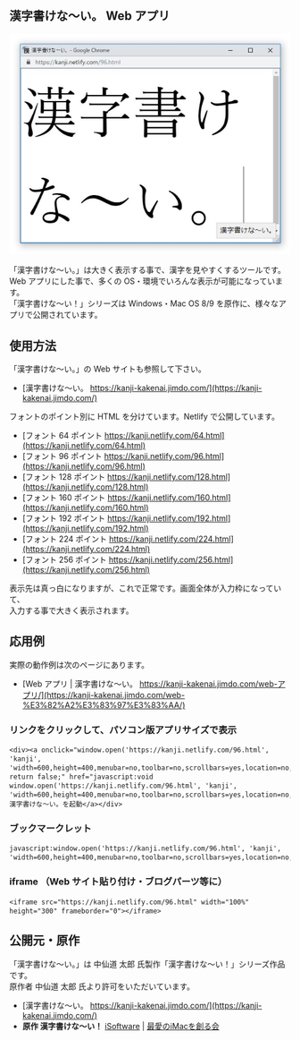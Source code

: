 ## 漢字書けな～い。 Web アプリ

![スクリーンショット](/screenshot.jpg)

「漢字書けな～い。」は大きく表示する事で、漢字を見やすくするツールです。<br />
Web アプリにした事で、多くの OS・環境でいろんな表示が可能になっています。<br />
「漢字書けな～い！」シリーズは Windows・Mac OS 8/9 を原作に、様々なアプリで公開されています。

## 使用方法
「漢字書けな～い。」の Web サイトも参照して下さい。

- [漢字書けな～い。 https://kanji-kakenai.jimdo.com/](https://kanji-kakenai.jimdo.com/)

フォントのポイント別に HTML を分けています。Netlify で公開しています。

- [フォント 64 ポイント https://kanji.netlify.com/64.html](https://kanji.netlify.com/64.html)
- [フォント 96 ポイント https://kanji.netlify.com/96.html](https://kanji.netlify.com/96.html)
- [フォント 128 ポイント https://kanji.netlify.com/128.html](https://kanji.netlify.com/128.html)
- [フォント 160 ポイント https://kanji.netlify.com/160.html](https://kanji.netlify.com/160.html)
- [フォント 192 ポイント https://kanji.netlify.com/192.html](https://kanji.netlify.com/192.html)
- [フォント 224 ポイント https://kanji.netlify.com/224.html](https://kanji.netlify.com/224.html)
- [フォント 256 ポイント https://kanji.netlify.com/256.html](https://kanji.netlify.com/256.html)

表示先は真っ白になりますが、これで正常です。画面全体が入力枠になっていて、<br />
入力する事で大きく表示されます。

## 応用例

実際の動作例は次のページにあります。

- [Web アプリ | 漢字書けな～い。 https://kanji-kakenai.jimdo.com/web-アプリ/](https://kanji-kakenai.jimdo.com/web-%E3%82%A2%E3%83%97%E3%83%AA/)


### リンクをクリックして、パソコン版アプリサイズで表示

```
<div><a onclick="window.open('https://kanji.netlify.com/96.html', 'kanji', 'width=600,height=400,menubar=no,toolbar=no,scrollbars=yes,location=no,resizable=yes'); return false;" href="javascript:void window.open('https://kanji.netlify.com/96.html', 'kanji', 'width=600,height=400,menubar=no,toolbar=no,scrollbars=yes,location=no,resizable=yes')">漢字書けな〜い。を起動</a></div>
```

### ブックマークレット

```
javascript:window.open('https://kanji.netlify.com/96.html', 'kanji', 'width=600,height=400,menubar=no,toolbar=no,scrollbars=yes,location=no,resizable=yes')
```

### iframe （Web サイト貼り付け・ブログパーツ等に）

```
<iframe src="https://kanji.netlify.com/96.html" width="100%" height="300" frameborder="0"></iframe>
```

## 公開元・原作

「漢字書けな～い。」は 中仙道 太郎 氏製作「漢字書けな〜い！」シリーズ作品です。<br />
原作者 中仙道 太郎 氏より許可をいただいています。

- [漢字書けな～い。 https://kanji-kakenai.jimdo.com/](https://kanji-kakenai.jimdo.com/)
- **原作 漢字書けな～い！** [iSoftware](http://nakasendo.com/isoft.html) | [最愛のiMacを創る会](http://nakasendo.com/) 
